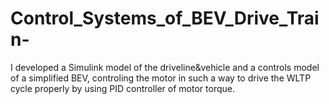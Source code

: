 # Control_Systems_of_BEV_Drive_Train-
I developed a Simulink model of the driveline&amp;vehicle and a controls model of a simplified BEV, controling the motor in such a way to drive the WLTP cycle properly by using PID controller of motor torque.
